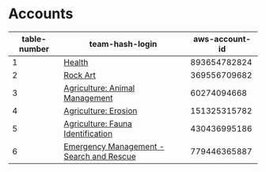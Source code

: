 # Accounts

| table-number | team-hash-login                                     | aws-account-id |
|--------------|----------------------------------------------------|---------------|
| 1            | [Health](https://dashboard.eventengine.run/login?hash=a882-03b504b3b4-e6) | 893654782824 |
| 2            | [Rock Art](https://dashboard.eventengine.run/login?hash=3289-0be28e7024-13) | 369556709682 |
| 3            | [Agriculture: Animal Management](https://dashboard.eventengine.run/login?hash=1dc1-0def9f2c04-19) | 60274094668  |
| 4            | [Agriculture: Erosion](https://dashboard.eventengine.run/login?hash=57a6-0a77af2e34-85) | 151325315782 |
| 5            | [Agriculture: Fauna Identification](https://dashboard.eventengine.run/login?hash=f1e0-0fffff0a64-b6) | 430436995186 |
| 6            | [Emergency Management - Search and Rescue](https://dashboard.eventengine.run/login?hash=4c9b-0bf0f998f4-28) | 779446365887 |

